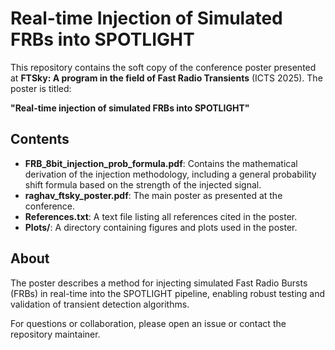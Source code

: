 # Real-time Injection of Simulated FRBs into SPOTLIGHT

This repository contains the soft copy of the conference poster presented at **FTSky: A program in the field of Fast Radio Transients** (ICTS 2025). The poster is titled:

**"Real-time injection of simulated FRBs into SPOTLIGHT"**

## Contents
- **FRB_8bit_injection_prob_formula.pdf**: Contains the mathematical derivation of the injection methodology, including a general probability shift formula based on the strength of the injected signal.
- **raghav_ftsky_poster.pdf**: The main poster as presented at the conference.
- **References.txt**: A text file listing all references cited in the poster.
- **Plots/**: A directory containing figures and plots used in the poster.

## About

The poster describes a method for injecting simulated Fast Radio Bursts (FRBs) in real-time into the SPOTLIGHT pipeline, enabling robust testing and validation of transient detection algorithms.

For questions or collaboration, please open an issue or contact the repository maintainer.
